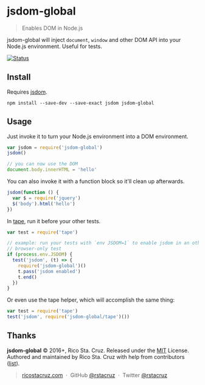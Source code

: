 # jsdom-global

> Enables DOM in Node.js

jsdom-global will inject `document`, `window` and other DOM API into your Node.js environment. Useful for tests.

[![Status](https://travis-ci.org/rstacruz/jsdom-global.svg?branch=master)](https://travis-ci.org/rstacruz/jsdom-global "See test builds")

## Install

Requires [jsdom][].

```
npm install --save-dev --save-exact jsdom jsdom-global
```

[jsdom]: https://github.com/tmpvar/jsdom

## Usage

Just invoke it to turn your Node.js environment into a DOM environment.

```js
var jsdom = require('jsdom-global')
jsdom()

// you can now use the DOM
document.body.innerHTML = 'hello'
```

You can also invoke it with a function block so it'll clean up afterwards.

```js
jsdom(function () {
  var $ = require('jquery')
  $('body').html('hello')
})
```

In [tape][], run it before your other tests.

```js
var test = require('tape')

// example: run your tests with `env JSDOM=1` to enable jsdom in an otherwise
// browser-only test
if (process.env.JSDOM) {
  test('jsdom', (t) => {
    require('jsdom-global')()
    t.pass('jsdom enabled')
    t.end()
  })
}
```

Or even use the tape helper, which will accomplish the same thing:

```js
var test = require('tape')
test('jsdom', require('jsdom-global/tape')())
```


[tape]: https://github.com/substack/tape

## Thanks

**jsdom-global** © 2016+, Rico Sta. Cruz. Released under the [MIT] License.<br>
Authored and maintained by Rico Sta. Cruz with help from contributors ([list][contributors]).

> [ricostacruz.com](http://ricostacruz.com) &nbsp;&middot;&nbsp;
> GitHub [@rstacruz](https://github.com/rstacruz) &nbsp;&middot;&nbsp;
> Twitter [@rstacruz](https://twitter.com/rstacruz)

[MIT]: http://mit-license.org/
[contributors]: http://github.com/rstacruz/jsdom-global/contributors
